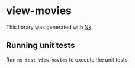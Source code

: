 # view-movies

This library was generated with [Nx](https://nx.dev).

## Running unit tests

Run `nx test view-movies` to execute the unit tests.
